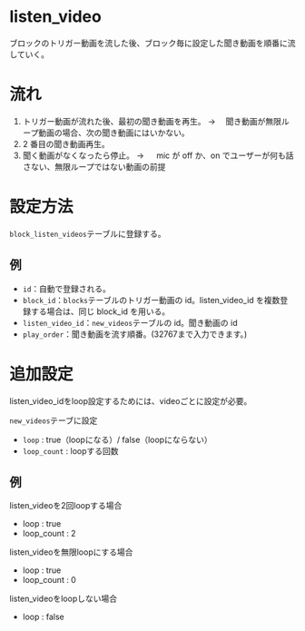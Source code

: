 # listen_video

ブロックのトリガー動画を流した後、ブロック毎に設定した聞き動画を順番に流していく。

# 流れ

1. トリガー動画が流れた後、最初の聞き動画を再生。
   → 　聞き動画が無限ループ動画の場合、次の聞き動画にはいかない。
2. 2 番目の聞き動画再生。
3. 聞く動画がなくなったら停止。
   → 　 mic が off か、on でユーザーが何も話さない、無限ループではない動画の前提

# 設定方法

`block_listen_videos`テーブルに登録する。

## 例

- `id`：自動で登録される。
- `block_id`：`blocks`テーブルのトリガー動画の id。listen_video_id を複数登録する場合は、同じ block_id を用いる。
- `listen_video_id`：`new_videos`テーブルの id。聞き動画の id
- `play_order`：聞き動画を流す順番。(32767まで入力できます。)

# 追加設定
listen_video_idをloop設定するためには、videoごとに設定が必要。  

`new_videos`テーブに設定
* `loop` : true（loopになる）/ false（loopにならない）
* `loop_count` : loopする回数  

## 例
listen_videoを2回loopする場合  
* loop : true  
* loop_count : 2

listen_videoを無限loopにする場合  
* loop : true
* loop_count : 0

listen_videoをloopしない場合
* loop : false
